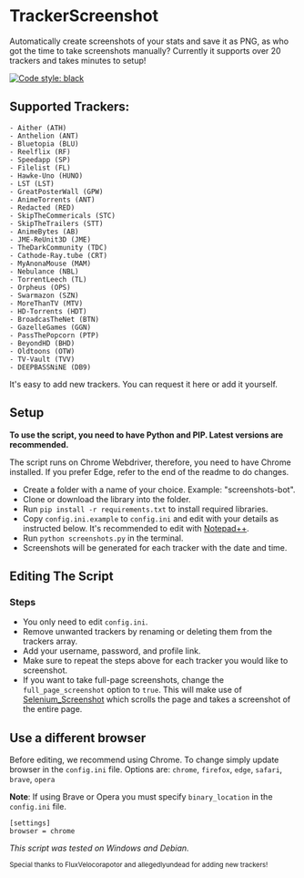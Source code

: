 # TrackerScreenshot
Automatically create screenshots of your stats and save it as PNG, as who got the time to take screenshots manually? Currently it supports over 20 trackers and takes minutes to setup!

[![Code style: black](https://img.shields.io/badge/code%20style-black-000000.svg)](https://github.com/psf/black)

## Supported Trackers:
    - Aither (ATH)
    - Anthelion (ANT)
    - Bluetopia (BLU)
    - Reelflix (RF)
    - Speedapp (SP)
    - Filelist (FL)
    - Hawke-Uno (HUNO)
    - LST (LST)
    - GreatPosterWall (GPW)
    - AnimeTorrents (ANT)
    - Redacted (RED)
    - SkipTheCommericals (STC)
    - SkipTheTrailers (STT)
    - AnimeBytes (AB)
    - JME-ReUnit3D (JME)
    - TheDarkCommunity (TDC)
    - Cathode-Ray.tube (CRT)
    - MyAnonaMouse (MAM)
    - Nebulance (NBL)
    - TorrentLeech (TL)
    - Orpheus (OPS)
    - Swarmazon (SZN)
    - MoreThanTV (MTV)
    - HD-Torrents (HDT)
    - BroadcasTheNet (BTN)
    - GazelleGames (GGN)
    - PassThePopcorn (PTP)
    - BeyondHD (BHD)
    - Oldtoons (OTW)
    - TV-Vault (TVV)
    - DEEPBASSNiNE (DB9)

It's easy to add new trackers. You can request it here or add it yourself.

##  Setup

**To use the script, you need to have Python and PIP. Latest versions are recommended.**

The script runs on Chrome Webdriver, therefore, you need to have Chrome installed. If you prefer Edge, refer to the end of the readme to do changes.

- Create a folder with a name of your choice. Example: "screenshots-bot".
- Clone or download the library into the folder.
- Run `pip install -r requirements.txt` to install required libraries.
- Copy `config.ini.example` to `config.ini` and edit with your details as instructed below. It's recommended to edit with [Notepad++](https://notepad-plus-plus.org/).
- Run `python screenshots.py` in the terminal.
- Screenshots will be generated for each tracker with the date and time.


## Editing The Script

### Steps
- You only need to edit `config.ini`.
- Remove unwanted trackers by renaming or deleting them from the trackers array.
- Add your username, password, and profile link.
- Make sure to repeat the steps above for each tracker you would like to screenshot.
- If you want to take full-page screenshots, change the `full_page_screenshot` option to `true`. This will make use of [Selenium_Screenshot](https://github.com/PyWizards/Selenium_Screenshot) which scrolls the page and takes a screenshot of the entire page.


## Use a different browser

Before editing, we recommend using Chrome. To change simply update browser in the `config.ini` file.
Options are: `chrome`, `firefox`, `edge`, `safari`, `brave`, `opera`

**Note**: If using Brave or Opera you must specify `binary_location` in the `config.ini` file.

```
[settings]
browser = chrome
```

*This script was tested on Windows and Debian.*


<sub>Special thanks to FluxVelocorapotor and allegedlyundead for adding new trackers!</sub>

